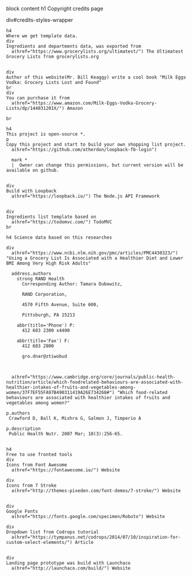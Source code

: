 block content
  h1 Copyright credits page

  div#credits-styles-wrapper

    h4
    Where we get template data.
    div
    Ingredients and departments data, was exported from
      a(href="https://www.grocerylists.org/ultimatest/") The Ultimatest Grocery Lists from grocerylists.org


    div
    Author of this website(Mr. Bill Keaggy) write a cool book "Milk Eggs Vodka: Grocery Lists Lost and Found"
    br
    div
    You can purchase it from  
      a(href="https://www.amazon.com/Milk-Eggs-Vodka-Grocery-Lists/dp/144031201X/") Amazon

    br

    h4
    This project is open-source *.
    p
    Copy this project and start to build your own shopping list project.
      a(href="https://github.com/atherdon/loopback-fb-login")

      mark *
      |  Owner can change this permissions, but current version will be available on github.


    div
    Build with Loopback
      a(href="https://loopback.io/") The Node.js API Framework


    div
    Ingredients list template based on
      a(href="https://todomvc.com/") TodoMVC
    br

    h4 Science data based on this researches

    div
      a(href="https://www.ncbi.nlm.nih.gov/pmc/articles/PMC4430323/") "Using a Grocery List Is Associated with a Healthier Diet and Lower BMI Among Very High Risk Adults"

      address.authors
        strong RAND Health
          Corresponding Author: Tamara Dubowitz,

          RAND Corporation,

          4570 Fifth Avenue, Suite 600,

          Pittsburgh, PA 15213

        abbr(title='Phone') P:
          412 683 2300 x4400

        abbr(title='Fax') F:
          412 683 2800

          gro.dnar@ztiwobud



      a(href="https://www.cambridge.org/core/journals/public-health-nutrition/article/which-foodrelated-behaviours-are-associated-with-healthier-intakes-of-fruits-and-vegetables-among-women/37F7EF55FA97B490311419A26E734268#") "Which food-related behaviours are associated with healthier intakes of fruits and vegetables among women?"

    p.authors
     Crawford D, Ball K, Mishra G, Salmon J, Timperio A

    p.description
     Public Health Nutr. 2007 Mar; 10(3):256-65.      


    h4
    Free to use fronted tools
    div
    Icons from Font Awesome
      a(href="https://fontawesome.io/") Website

    div
    Icons from 7 Stroke
      a(href="http://themes-pixeden.com/font-demos/7-stroke/") Website


    div
    Google Fonts
      a(href="https://fonts.google.com/specimen/Roboto") Website

    div
    Dropdown list from Codrops tutorial  
      a(href="https://tympanus.net/codrops/2014/07/10/inspiration-for-custom-select-elements/") Article


    div
    Landing page prototype was build with Launchaco
      a(href="http://launchaco.com/build/") Website    
